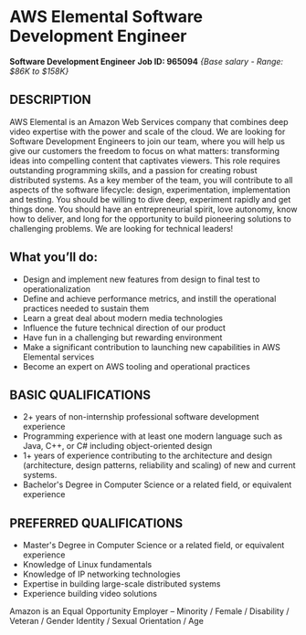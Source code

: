 # AWS Elemental Software Development Engineer

__Software Development Engineer__
__Job ID: 965094__ *{Base salary - Range: $86K to $158K}*

## DESCRIPTION
AWS Elemental is an Amazon Web Services company that combines deep video expertise with the power and scale of the cloud. We are looking for Software Development Engineers to join our team, where you will help us give our customers the freedom to focus on what matters: transforming ideas into compelling content that captivates viewers.
This role requires outstanding programming skills, and a passion for creating robust distributed systems. As a key member of the team, you will contribute to all aspects of the software lifecycle: design, experimentation, implementation and testing. You should be willing to dive deep, experiment rapidly and get things done. You should have an entrepreneurial spirit, love autonomy, know how to deliver, and long for the opportunity to build pioneering solutions to challenging problems. We are looking for technical leaders!
## What you’ll do:
+ Design and implement new features from design to final test to operationalization
+ Define and achieve performance metrics, and instill the operational practices needed to sustain them
+ Learn a great deal about modern media technologies
+ Influence the future technical direction of our product
+ Have fun in a challenging but rewarding environment
+ Make a significant contribution to launching new capabilities in AWS Elemental services
+ Become an expert on AWS tooling and operational practices


## BASIC QUALIFICATIONS
+ 2+ years of non-internship professional software development experience
+ Programming experience with at least one modern language such as Java, C++, or C# including object-oriented design
+ 1+ years of experience contributing to the architecture and design (architecture, design patterns, reliability and scaling) of new and current systems.
+ Bachelor's Degree in Computer Science or a related field, or equivalent experience

## PREFERRED QUALIFICATIONS
+ Master's Degree in Computer Science or a related field, or equivalent experience
+ Knowledge of Linux fundamentals
+ Knowledge of IP networking technologies
+ Expertise in building large-scale distributed systems
+ Experience building video solutions

Amazon is an Equal Opportunity Employer – Minority / Female / Disability / Veteran / Gender Identity / Sexual Orientation / Age
